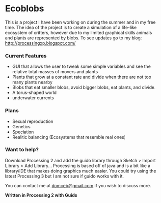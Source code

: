 # Ecoblobs
  This is a project I have been working on during the summer and in my free time. The idea of the project is to create a simulation of a life-like ecosystem of critters, however due to my limited graphical skills animals and plants are represented by blobs. To see updates go to my blog: http://processingxp.blogspot.com/

### Current Features
  * GUI that allows the user to tweak some simple variables and see the relative total masses of movers and plants
  * Plants that grow at a constant rate and divide when there are not too many plants nearby
  * Blobs that eat smaller blobs, avoid bigger blobs, eat plants, and divide.
  * A torus-shaped world
  * underwater currents

### Plans
  * Sexual reproduction
  * Genetics
  * Speciation
  * Realitic balancing (Ecosystems that resemble real ones)

### Want to help?
  Download Processing 2 and add the guido library through Sketch > Import Library > Add Library... 
  Processing is based off of java and is a bit like a library/IDE that makes doing graphics much easier.
  You could try using the latest Processing 3 but I am not sure if guido works with it.
  
  You can contact me at domceb@gmail.com if you wish to discuss more.

**Written in Processing 2 with Guido**
